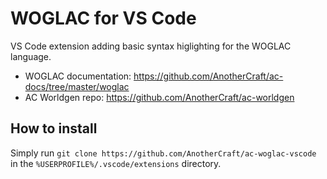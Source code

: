 # WOGLAC for VS Code
VS Code extension adding basic syntax higlighting for the WOGLAC language.
* WOGLAC documentation: https://github.com/AnotherCraft/ac-docs/tree/master/woglac
* AC Worldgen repo: https://github.com/AnotherCraft/ac-worldgen

## How to install
Simply run `git clone https://github.com/AnotherCraft/ac-woglac-vscode` in the `%USERPROFILE%/.vscode/extensions` directory.